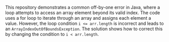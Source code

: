 This repository demonstrates a common off-by-one error in Java, where a loop attempts to access an array element beyond its valid index. The code uses a for loop to iterate through an array and assigns each element a value. However, the loop condition `i <= arr.length` is incorrect and leads to an `ArrayIndexOutOfBoundsException`. The solution shows how to correct this by changing the condition to `i < arr.length`.
